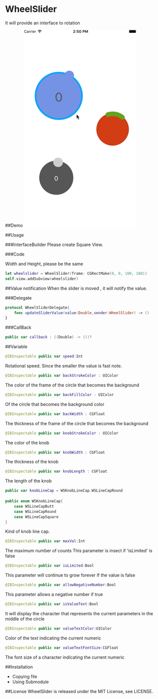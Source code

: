 # WheelSlider
It will provide an interface to rotation

##Demo
![DEMO](WheelSliderSample/demo.gif)

##Usage

###InterfaceBuilder
Please create Square View.

###Code

Width and Height, please be the same
```swift
let wheelslider = WheelSlider(frame: CGRectMake(0, 0, 100, 100))
self.view.addSubview(wheelslider)
```

##Value notification
When the slider is moved , it will notify the value.

###Delegate
```swift
protocol WheelSliderDelegate{
    func updateSliderValue(value:Double,sender:WheelSlider) -> ()
}
```

###CallBack
```swift
public var callback : ((Double) -> ())?
```

##Variable

```swift
@IBInspectable public var speed:Int
```
Rotational speed.
Since the smaller the value is fast note.

```swift
@IBInspectable public var backStrokeColor : UIColor
```
The color of the frame of the circle that becomes the background

```swift
@IBInspectable public var backFillColor : UIColor
```
Of the circle that becomes the background color

```swift
@IBInspectable public var backWidth : CGFloat
```
The thickness of the frame of the circle that becomes the background

```swift
@IBInspectable public var knobStrokeColor : UIColor
```
The color of the knob

```swift
@IBInspectable public var knobWidth : CGFloat
```
The thickness of the knob

```swift
@IBInspectable public var knobLength : CGFloat
```
The length of the knob

```swift
public var knobLineCap = WSKnobLineCap.WSLineCapRound

public enum WSKnobLineCap{
    case WSLineCapButt
    case WSLineCapRound
    case WSLineCapSquare
}
```
Kind of knob line cap.

```swift
@IBInspectable public var maxVal:Int
```
The maximum number of counts
This parameter is insect if 'isLimited' is false

```swift
@IBInspectable public var isLimited:Bool
```
This parameter will continue to grow forever If the value is false

```swift
@IBInspectable public var allowNegativeNumber:Bool
```
This parameter allows a negative number if true

```swift
@IBInspectable public var isValueText:Bool
```
It will display the character that represents the current parameters in the middle of the circle

```swift
@IBInspectable public var valueTextColor:UIColor
```
Color of the text indicating the current numeric

```swift
@IBInspectable public var valueTextFontSize:CGFloat
```
The font size of a character indicating the current numeric

##Installation
* Copying file
* Using Submodule

##License
WheelSlider is released under the MIT License, see LICENSE.




